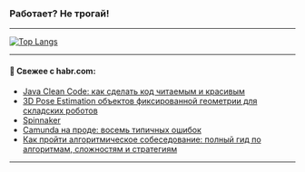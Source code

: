 ### Работает? Не трогай!

---
<!--
#### 🛠️ Technical stack:

![Java](https://img.shields.io/badge/Java-informational?logo=Oracle&style=flat&logoColor=white&color=FF4500)
![Kotlin](https://img.shields.io/badge/Kotlin-informational?logo=Kotlin&style=flat&logoColor=white&color=774D97)
![TS](https://img.shields.io/badge/TypeScript-informational?logo=typeScript&style=flat&logoColor=black&color=017acc)
![Python](https://img.shields.io/badge/Python-informational?logo=Python&style=flat&logoColor=black&color=ffdd54) <br>
![Spring](https://img.shields.io/badge/Spring-informational?logo=Spring&style=flat&logoColor=white&color=6DB33F) 
![SpringBoot](https://img.shields.io/badge/SpringBoot-informational?logo=SpringBoot&style=flat&logoColor=white&color=6DB33F)
![Nest](https://img.shields.io/badge/NestJS-informational?logo=NestJS&style=flat&logoColor=white&color=E0234E) 
![NodeJS](https://img.shields.io/badge/NodeJS-informational?logo=node.js&style=flat&logoColor=white&color=70A760)<br>
![PostgreSQL](https://img.shields.io/badge/PostgreSQL-informational?logo=PostgreSQL&style=flat&logoColor=white&color=DAA520)
![MongoDB](https://img.shields.io/badge/MongoDB-informational?logo=MongoDB&style=flat&logoColor=white&color=870000)
![Apache](https://img.shields.io/badge/Apache-informational?logo=apache&style=flat&logoColor=white&color=f74e28)

___ 
-->

<!--- #### 🛠️ : --->

[![Top Langs](https://github-readme-stats-82jvfl3w3-advtsettinggmailcoms-projects.vercel.app/api/top-langs/?username=zloylis&langs_count=10&hide_title=true&title_color=e6edf3&size_weight=0.5&count_weight=0.5&layout=compact&hide_progress=true&hide_border=true&theme=dracula)](https://github.com/zloylis)

<!---


####  :octocat:&nbsp;&nbsp; Статистика:

![GitHub stats](https://github-readme-stats-u2qms2cxw-advtsettinggmailcoms-projects.vercel.app/api?username=zloylis&show_icons=true&hide_border=true&theme=dracula&title_color=e6edf3&include_all_commits=true&count_private=true&hide_rank=false&hide_title=true&rank_icon=github)
-->
---

#### 💬 Свежее с habr.com:

<!-- BLOG-POST-LIST:START -->
- [Java Clean Code: как сделать код читаемым и красивым](https://habr.com/ru/companies/reksoft/articles/886638/?utm_source=habrahabr&utm_medium=rss&utm_campaign=886638)
- [3D Pose Estimation объектов фиксированной геометрии для складских роботов](https://habr.com/ru/companies/yandex/articles/886316/?utm_source=habrahabr&utm_medium=rss&utm_campaign=886316)
- [Spinnaker](https://habr.com/ru/articles/886626/?utm_source=habrahabr&utm_medium=rss&utm_campaign=886626)
- [Camunda на проде: восемь типичных ошибок](https://habr.com/ru/companies/haulmont/articles/886620/?utm_source=habrahabr&utm_medium=rss&utm_campaign=886620)
- [Как пройти алгоритмическое собеседование: полный гид по алгоритмам, сложностям и стратегиям](https://habr.com/ru/articles/883030/?utm_source=habrahabr&utm_medium=rss&utm_campaign=883030)
<!-- BLOG-POST-LIST:END -->

---
